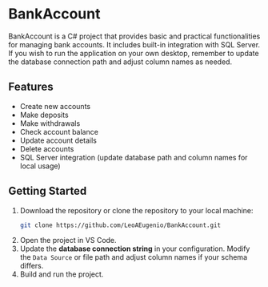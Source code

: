 # BankAccount

BankAccount is a C# project that provides basic and practical functionalities for managing bank accounts. It includes built-in integration with SQL Server. If you wish to run the application on your own desktop, remember to update the database connection path and adjust column names as needed.

## Features

- Create new accounts
- Make deposits
- Make withdrawals
- Check account balance
- Update account details
- Delete accounts
- SQL Server integration (update database path and column names for local usage)

## Getting Started

1. Download the repository or clone the repository to your local machine:
   ```bash
   git clone https://github.com/LeoAEugenio/BankAccount.git
2. Open the project in VS Code.  
3. Update the **database connection string** in your configuration. Modify the `Data Source` or file path and adjust column names if your schema differs.  
4. Build and run the project.  

